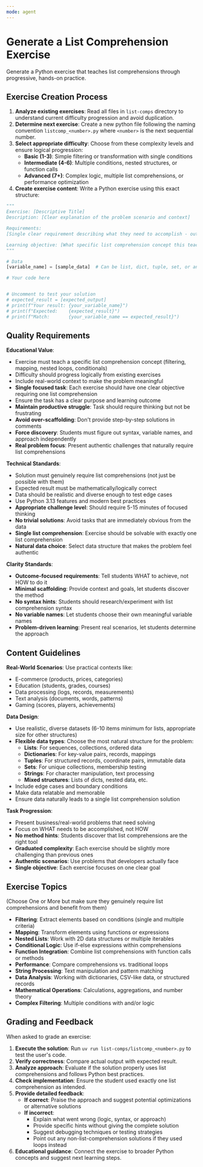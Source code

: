 ```yaml
---
mode: agent
---
```

# Generate a List Comprehension Exercise

Generate a Python exercise that teaches list comprehensions through progressive, hands-on practice. 

## Exercise Creation Process

1. **Analyze existing exercises**: Read all files in `list-comps` directory to understand current difficulty progression and avoid duplication.
2. **Determine next exercise**: Create a new python file following the naming convention `listcomp_<number>.py` where `<number>` is the next sequential number.
3. **Select appropriate difficulty**: Choose from these complexity levels and ensure logical progression:
   - **Basic (1-3)**: Simple filtering or transformation with single conditions
   - **Intermediate (4-6)**: Multiple conditions, nested structures, or function calls  
   - **Advanced (7+)**: Complex logic, multiple list comprehensions, or performance optimization
4. **Create exercise content**: Write a Python exercise using this exact structure:
```python
"""
Exercise: [Descriptive Title]
Description: [Clear explanation of the problem scenario and context]

Requirements:
[Single clear requirement describing what they need to accomplish - outcome focused]

Learning objective: [What specific list comprehension concept this teaches]
"""

# Data
[variable_name] = [sample_data]  # Can be list, dict, tuple, set, or any iterable structure

# Your code here


# Uncomment to test your solution
# expected_result = [expected_output]
# print(f"Your result: {your_variable_name}")
# print(f"Expected:    {expected_result}")
# print(f"Match:       {your_variable_name == expected_result}")
``` 
## Quality Requirements

**Educational Value**:
- Exercise must teach a specific list comprehension concept (filtering, mapping, nested loops, conditionals)
- Difficulty should progress logically from existing exercises
- Include real-world context to make the problem meaningful
- **Single focused task**: Each exercise should have one clear objective requiring one list comprehension
- Ensure the task has a clear purpose and learning outcome
- **Maintain productive struggle**: Task should require thinking but not be frustrating
- **Avoid over-scaffolding**: Don't provide step-by-step solutions in comments
- **Force discovery**: Students must figure out syntax, variable names, and approach independently
- **Real problem focus**: Present authentic challenges that naturally require list comprehensions

**Technical Standards**:
- Solution must genuinely require list comprehensions (not just be possible with them)
- Expected result must be mathematically/logically correct
- Data should be realistic and diverse enough to test edge cases
- Use Python 3.13 features and modern best practices
- **Appropriate challenge level**: Should require 5-15 minutes of focused thinking
- **No trivial solutions**: Avoid tasks that are immediately obvious from the data
- **Single list comprehension**: Exercise should be solvable with exactly one list comprehension
- **Natural data choice**: Select data structure that makes the problem feel authentic

**Clarity Standards**:
- **Outcome-focused requirements**: Tell students WHAT to achieve, not HOW to do it
- **Minimal scaffolding**: Provide context and goals, let students discover the method
- **No syntax hints**: Students should research/experiment with list comprehension syntax
- **No variable names**: Let students choose their own meaningful variable names
- **Problem-driven learning**: Present real scenarios, let students determine the approach

## Content Guidelines

**Real-World Scenarios**: Use practical contexts like:
- E-commerce (products, prices, categories)
- Education (students, grades, courses) 
- Data processing (logs, records, measurements)
- Text analysis (documents, words, patterns)
- Gaming (scores, players, achievements)

**Data Design**:
- Use realistic, diverse datasets (6-10 items minimum for lists, appropriate size for other structures)
- **Flexible data types**: Choose the most natural structure for the problem:
  - **Lists**: For sequences, collections, ordered data
  - **Dictionaries**: For key-value pairs, records, mappings  
  - **Tuples**: For structured records, coordinate pairs, immutable data
  - **Sets**: For unique collections, membership testing
  - **Strings**: For character manipulation, text processing
  - **Mixed structures**: Lists of dicts, nested data, etc.
- Include edge cases and boundary conditions
- Make data relatable and memorable
- Ensure data naturally leads to a single list comprehension solution

**Task Progression**:
- Present business/real-world problems that need solving
- Focus on WHAT needs to be accomplished, not HOW
- **No method hints**: Students discover that list comprehensions are the right tool
- **Graduated complexity**: Each exercise should be slightly more challenging than previous ones
- **Authentic scenarios**: Use problems that developers actually face
- **Single objective**: Each exercise focuses on one clear goal

## Exercise Topics
(Choose One or More but make sure they genuinely require list comprehensions and benefit from them)
- **Filtering**: Extract elements based on conditions (single and multiple criteria)
- **Mapping**: Transform elements using functions or expressions  
- **Nested Lists**: Work with 2D data structures or multiple iterables
- **Conditional Logic**: Use if-else expressions within comprehensions
- **Function Integration**: Combine list comprehensions with function calls or methods
- **Performance**: Compare comprehensions vs. traditional loops
- **String Processing**: Text manipulation and pattern matching
- **Data Analysis**: Working with dictionaries, CSV-like data, or structured records
- **Mathematical Operations**: Calculations, aggregations, and number theory
- **Complex Filtering**: Multiple conditions with and/or logic

## Grading and Feedback

When asked to grade an exercise:

1. **Execute the solution**: Run `uv run list-comps/listcomp_<number>.py` to test the user's code.
2. **Verify correctness**: Compare actual output with expected result.
3. **Analyze approach**: Evaluate if the solution properly uses list comprehensions and follows Python best practices.
4. **Check implementation**: Ensure the student used exactly one list comprehension as intended.
5. **Provide detailed feedback**:
   - **If correct**: Praise the approach and suggest potential optimizations or alternative solutions
   - **If incorrect**: 
     - Explain what went wrong (logic, syntax, or approach)
     - Provide specific hints without giving the complete solution
     - Suggest debugging techniques or testing strategies
     - Point out any non-list-comprehension solutions if they used loops instead
5. **Educational guidance**: Connect the exercise to broader Python concepts and suggest next learning steps.